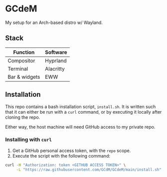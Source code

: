 # GCdeM

My setup for an Arch-based distro w/ Wayland.

## Stack

| Function      | Software  |
| ------------- | --------- |
| Compositor    | Hyprland  |
| Terminal      | Alacritty |
| Bar & widgets | EWW       |

## Installation

This repo contains a bash installation script, `install.sh`. It is written such that it can either be run with a `curl` command, or by executing it locally after cloning the repo.

Either way, the host machine will need GitHub access to my private repo.

### Installing with `curl`

1. Get a GitHub personal access token, with the `repo` scope.
2. Execute the script with the following command:

```bash
curl -H "Authorization: token <GITHUB ACCESS TOKEN>" \
     -L "https://raw.githubusercontent.com/GCdM/GCdeM/main/install.sh" | bash
```
